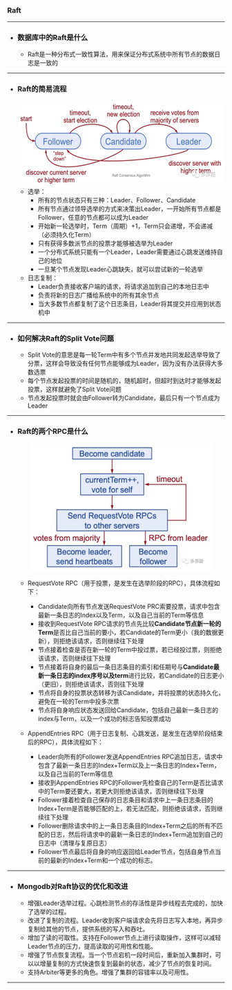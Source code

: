 ### Raft
---

*   ### **数据库中的Raft是什么**
    -   Raft是一种分布式一致性算法，用来保证分布式系统中所有节点的数据日志是一致的
---

*   ### **Raft的简易流程**
    <div align=center>
    <img src="../pictures/raft_status.png" width = "600" height = "200" alt="图片名称" align=center />
    </div>

    -   选举：
        -   所有的节点状态只有三种：Leader、Follower、Candidate
        -   所有节点通过领导选举的方式来决策出Leader，一开始所有节点都是Follower，任意的节点都可以成为Leader
        -   开始新一轮选举时，Term（周期）+1，Term只会递增，不会递减（必须持久化Term）
        -   只有获得多数派节点的投票才能够被选举为Leader
        -   一个分布式系统只能有一个Leader，Leader需要通过心跳发送维持自己的地位
        -   一旦某个节点发现Leader心跳缺失，就可以尝试新的一轮选举
    -   日志复制：
        -   Leader负责接收客户端的请求，将请求追加到自己的本地日志中
        -   负责将新的日志广播给系统中的所有其余节点
        -   当大多数节点都复制了这个日志条目，Leader将其提交并应用到状态机中
---

*   ### **如何解决Raft的Split Vote问题**
    -   Split Vote的意思是每一轮Term中有多个节点并发地共同发起选举导致了分票，这样会导致没有任何节点能够成为Leader，因为没有办法获得大多数选票
    -   每个节点发起投票的时间是随机的，随机超时，但超时到达时才能够发起投票，这样就避免了Split Vote问题
    -   节点发起投票时就会由Follower转为Candidate，最后只有一个节点成为Leader
---


*   ### **Raft的两个RPC是什么**
    <div align=center>
    <img src="../pictures/request_vote.png" width = "420" height = "300" alt="图片名称" align=center />
    </div>

    -   RequestVote RPC（用于投票，是发生在选举阶段的RPC），具体流程如下：
        -   Candidate向所有节点发送RequestVote PRC索要投票，请求中包含最新一条日志的Index以及Term，以及自己当前的Term等信息
        -   接收到RequestVote RPC请求的节点先比较**Candidate节点新一轮的Term**是否比自己当前的要小，若Candidate的Term更小（我的数据更新），则拒绝该请求，否则继续往下处理
        -   节点接着检查是否在新一轮的Term中投过票，若已经投过票，则拒绝该请求，否则继续往下处理
        -   节点接着将自身的最后一条日志条目的索引和任期号与**Candidate最新一条日志的index序号以及term**进行比较，若Candidate的日志更小（更旧），则拒绝该请求，否则往下处理
        -   节点将自身的投票状态转移为该Candidate，并将投票的状态持久化，避免在一轮的Term中投多次票
        -   节点将自身响应状态发送回给Candidate，包括自己最新一条日志的index与Term，以及一个成功的标志告知投票成功

    -   AppendEntries RPC（用于日志复制、心跳发送，是发生在选举阶段结束后的RPC），具体流程如下：
        -   Leader向所有的Follower发送AppendEntries RPC追加日志，请求中包含了最新一条日志的Index+Term以及上一条日志的Index+Term，以及自己当前的Term等信息
        -   接收到AppendEntries RPC的Follower先检查自己的Term是否比请求中的Term要还要大，若更大则拒绝该请求，否则继续往下处理
        -   Follower接着检查自己保存的日志条目和请求中上一条日志条目的Index+Term是否能够匹配的上，若无法匹配，则拒绝该请求，否则继续往下处理
        -   Follower删除请求中的上一条日志条目的Index+Term之后的所有不匹配的日志，然后将请求中的最新一条日志的Index+Term追加到自己的日志中（清理与复原日志）
        -   Follower节点最后将自身的响应返回给Leader节点，包括自身节点当前的最新的Index+Term和一个成功的标志。
---


*   ### **Mongodb对Raft协议的优化和改进**
    -   增强Leader选举过程。心跳检测节点的存活性是异步线程去完成的，加快了选举的过程。
    -   改进了复制的流程。Leader收到客户端请求会先将日志写入本地，再异步复制给其他的节点，提供系统的写入和吞吐。
    -   增加了读的可取性。支持在Follower节点上进行读取操作，这样可以减轻Leader节点的压力，提高读取的可用性和性能。
    -   增强了节点恢复流程。当一个节点宕机一段时间后，重新加入集群时，可以以增量复制的方式快速恢复到最新的状态，减少了节点的恢复时间。
    -   支持Arbiter等更多的角色。增强了集群的容错率以及可用性。

---
